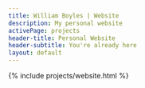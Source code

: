 ```yaml
---
title: William Boyles | Website
description: My personal website
activePage: projects
header-title: Personal Website
header-subtitle: You're already here
layout: default
---
```


<main class="text-black mb-0">
    <div class="col-md-8 offset-md-2">
        {% include projects/website.html %}
    </div>
</main>
